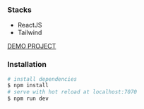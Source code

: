 ### Stacks
- ReactJS
- Tailwind

[DEMO PROJECT](https://sandyr-gokodomo.netlify.app/)



### Installation


```bash
# install dependencies
$ npm install
# serve with hot reload at localhost:7070
$ npm run dev
```
